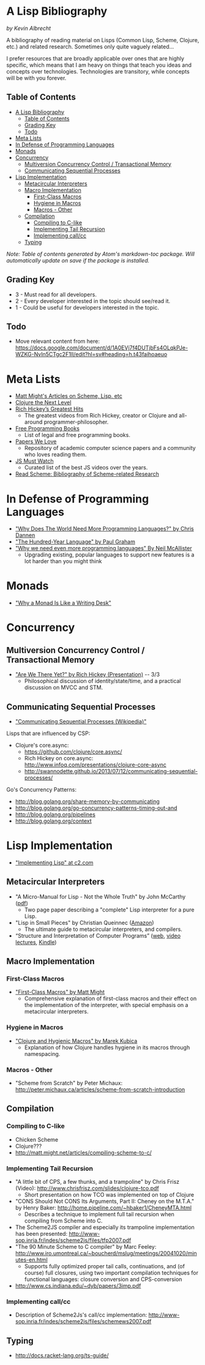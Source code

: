 # A Lisp Bibliography

*by Kevin Albrecht*

A bibliography of reading material on Lisps (Common Lisp, Scheme, Clojure, etc.) and related research. Sometimes only quite vaguely related...

I prefer resources that are broadly applicable over ones that are highly specific, which means that I am heavy on things that teach you ideas and concepts over technologies. Technologies are transitory, while concepts will be with you forever.

## Table of Contents
<!-- TOC depthFrom:1 depthTo:6 withLinks:1 updateOnSave:1 orderedList:0 -->

- [A Lisp Bibliography](#a-lisp-bibliography)
	- [Table of Contents](#table-of-contents)
	- [Grading Key](#grading-key)
	- [Todo](#todo)
- [Meta Lists](#meta-lists)
- [In Defense of Programming Languages](#in-defense-of-programming-languages)
- [Monads](#monads)
- [Concurrency](#concurrency)
	- [Multiversion Concurrency Control / Transactional Memory](#multiversion-concurrency-control-transactional-memory)
	- [Communicating Sequential Processes](#communicating-sequential-processes)
- [Lisp Implementation](#lisp-implementation)
	- [Metacircular Interpreters](#metacircular-interpreters)
	- [Macro Implementation](#macro-implementation)
		- [First-Class Macros](#first-class-macros)
		- [Hygiene in Macros](#hygiene-in-macros)
		- [Macros - Other](#macros-other)
	- [Compilation](#compilation)
		- [Compiling to C-like](#compiling-to-c-like)
		- [Implementing Tail Recursion](#implementing-tail-recursion)
		- [Implementing call/cc](#implementing-callcc)
	- [Typing](#typing)

<!-- /TOC -->
*Note: Table of contents generated by Atom's markdown-toc package. Will automatically update on save if the package is installed.*

## Grading Key
 * 3 - Must read for all developers.
 * 2 - Every developer interested in the topic should see/read it.
 * 1 - Could be useful for developers interested in the topic.

## Todo
* Move relevant content from here: https://docs.google.com/document/d/1A0EVj7f4DUTjbFs4OLqkPJe-WZKG-NvIn5CTgc2F1lI/edit?hl=sv#heading=h.t43faihoaeuo

# Meta Lists

* [Matt Might's Articles on Scheme, Lisp, etc](http://matt.might.net/articles/)
* [Clojure the Next Level](http://www.lispcast.com/clojure-the-next-level)
* [Rich Hickey’s Greatest Hits](https://changelog.com/rich-hickeys-greatest-hits/)
  * The greatest videos from Rich Hickey, creator or Clojure and all-around programmer-philosopher.
* [Free Programming Books](https://github.com/vhf/free-programming-books/blob/master/free-programming-books.md)
  * List of legal and free programming books.
* [Papers We Love](http://paperswelove.org/)
  * Repository of academic computer science papers and a community who loves reading them.
* [JS Must Watch](https://github.com/bolshchikov/js-must-watch/tree/master)
  * Curated list of the best JS videos over the years.
* [Read Scheme: Bibliography of Scheme-related Research](http://library.readscheme.org/index.html)

# In Defense of Programming Languages

* ["Why Does The World Need More Programming Languages?" by Chris Dannen](http://www.fastcolabs.com/3031443/why-does-the-world-need-more-programming-languages)
* ["The Hundred-Year Language" by Paul Graham](http://paulgraham.com/hundred.html)
* ["Why we need even more programming languages" By Neil McAllister](http://www.infoworld.com/article/2618643/application-development/why-we-need-even-more-programming-languages.html)
  * Upgrading existing, popular languages to support new features is a lot harder than you might think

# Monads

- ["Why a Monad Is Like a Writing Desk"](http://www.infoq.com/presentations/Why-is-a-Monad-Like-a-Writing-Desk)

# Concurrency

## Multiversion Concurrency Control / Transactional Memory

* ["Are We There Yet?" by Rich Hickey (Presentation)](http://www.infoq.com/presentations/Are-We-There-Yet-Rich-Hickey) -- 3/3
  * Philosophical discussion of identity/state/time, and a practical discussion on MVCC and STM.

## Communicating Sequential Processes

* ["Communicating Sequential Processes (Wikipedia)"](http://en.wikipedia.org/wiki/Communicating_sequential_processes)

Lisps that are influenced by CSP:

- Clojure's core.async:
  - https://github.com/clojure/core.async/
  - Rich Hickey on core.async:
    http://www.infoq.com/presentations/clojure-core-async
  - http://swannodette.github.io/2013/07/12/communicating-sequential-processes/

Go's Concurrency Patterns:

* http://blog.golang.org/share-memory-by-communicating
* http://blog.golang.org/go-concurrency-patterns-timing-out-and
* http://blog.golang.org/pipelines
* http://blog.golang.org/context

# Lisp Implementation

- ["Implementing Lisp" at c2.com](http://c2.com/cgi/wiki?ImplementingLisp)

## Metacircular Interpreters

- "A Micro-Manual for Lisp - Not the Whole Truth" by John McCarthy ([pdf](http://www.ee.ryerson.ca/~elf/pub/misc/micromanualLISP.pdf))
  - Two page paper describing a "complete" Lisp interpreter for a pure Lisp.
- "Lisp in Small Pieces" by Christian Queinnec ([Amazon](http://www.amazon.com/Lisp-Small-Pieces-Christian-Queinnec/dp/0521545668))
  - The ultimate guide to metacircular interpreters, and compilers.
- “Structure and Interpretation of Computer Programs”
([web](http://mitpress.mit.edu/sicp/full-text/book/book.html),
[video lectures](http://ocw.mit.edu/courses/electrical-engineering-and-computer-science/6-001-structure-and-interpretation-of-computer-programs-spring-2005/video-lectures/), [Kindle](https://github.com/jonathanpatt/sicp-kindle))

## Macro Implementation

### First-Class Macros

- ["First-Class Macros" by Matt Might](http://matt.might.net/articles/metacircular-evaluation-and-first-class-run-time-macros/)
	- Comprehensive explanation of first-class macros and their effect on the implementation of the interpreter, with special emphasis on a metacircular interpreters.

### Hygiene in Macros

- ["Clojure and Hygienic Macros" by Marek Kubica](https://xivilization.net/~marek/blog/2013/09/17/clojure-and-hygienic-macros/)
	- Explanation of how Clojure handles hygiene in its macros through namespacing.

### Macros - Other

- "Scheme from Scratch" by Peter Michaux: http://peter.michaux.ca/articles/scheme-from-scratch-introduction

## Compilation

### Compiling to C-like

- Chicken Scheme
- Clojure???
- http://matt.might.net/articles/compiling-scheme-to-c/

### Implementing Tail Recursion

- "A little bit of CPS, a few thunks, and a trampoline" by Chris Frisz (Video): http://www.chrisfrisz.com/slides/clojure-tco.pdf
  - Short presentation on how TCO was implemented on top of Clojure
- "CONS Should Not CONS Its Arguments, Part II: Cheney on the M.T.A." by Henry Baker: http://home.pipeline.com/~hbaker1/CheneyMTA.html
  - Describes a technique to implement full tail recursion when compiling from Scheme into C.
- The Scheme2JS compiler and especially its trampoline implementation has been presented: http://www-sop.inria.fr/indes/scheme2js/files/tfp2007.pdf
- "The 90 Minute Scheme to C compiler" by Marc Feeley: http://www.iro.umontreal.ca/~boucherd/mslug/meetings/20041020/minutes-en.html
  - Supports fully optimized proper tail calls, continuations, and (of course) full closures, using two important compilation techniques for functional languages: closure conversion and CPS-conversion
- http://www.cs.indiana.edu/~dyb/papers/3imp.pdf

### Implementing call/cc

- Description of Scheme2Js's call/cc implementation: http://www-sop.inria.fr/indes/scheme2js/files/schemews2007.pdf

## Typing

- http://docs.racket-lang.org/ts-guide/
